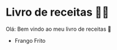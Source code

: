 # Livro de receitas :man_cook:

Olá: Bem vindo ao meu livro de receitas :wave:

- Frango Frito








